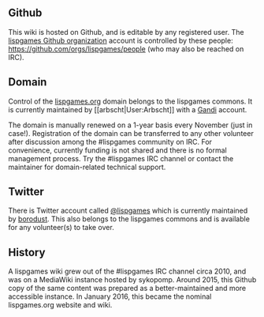 ## Github

This wiki is hosted on Github, and is editable by any registered user. The [lispgames Github organization](https://github.com/lispgames) account is controlled by these people: https://github.com/orgs/lispgames/people (who may also be reached on IRC).

## Domain

Control of the [lispgames.org](https://www.gandi.net/whois/details?search=lispgames.org) domain belongs to the lispgames commons. It is currently maintained by [[arbscht|User:Arbscht]] with a [Gandi](http://gandi.net) account.

The domain is manually renewed on a 1-year basis every November (just in case!). Registration of the domain can be transferred to any other volunteer after discussion among the #lispgames community on IRC. For convenience, currently funding is not shared and there is no formal management process. Try the #lispgames IRC channel or contact the maintainer for domain-related technical support.

## Twitter

There is Twitter account called [@lispgames](https://twitter.com/lispgames) which is currently maintained by [borodust](https://github.com/borodust). This also belongs to the lispgames commons and is available for any volunteer(s) to take over.

## History

A lispgames wiki grew out of the #lispgames IRC channel circa 2010, and was on a MediaWiki instance hosted by sykopomp. Around 2015, this Github copy of the same content was prepared as a better-maintained and more accessible instance. In January 2016, this became the nominal lispgames.org website and wiki.